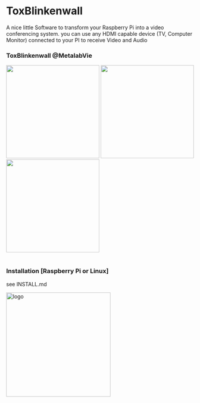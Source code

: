 # ToxBlinkenwall

A nice little Software to transform your Raspberry Pi into a video conferencing system.
you can use any HDMI capable device (TV, Computer Monitor) connected to your PI to receive Video and Audio

### ToxBlinkenwall @MetalabVie

<img src="https://raw.githubusercontent.com/zoff99/ToxBlinkenwall/master/doc/images/wall_001.png" height="250" />&nbsp;<img src="https://raw.githubusercontent.com/zoff99/ToxBlinkenwall/master/doc/images/wall_002.png" height="250" /><br>
<img src="https://raw.githubusercontent.com/zoff99/ToxBlinkenwall/master/doc/images/wall_003.png" height="250" />
<br><br>

### Installation [Raspberry Pi or Linux]
see INSTALL.md

<img src="https://raw.githubusercontent.com/zoff99/ToxBlinkenwall/master/toxblinkenwall_001.png"
      alt="logo"
      height="280" />



